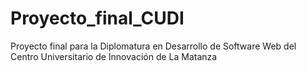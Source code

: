 # Proyecto_final_CUDI
Proyecto final para la Diplomatura en Desarrollo de Software Web del Centro Universitario de Innovación de La Matanza
